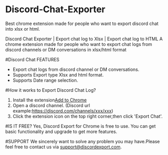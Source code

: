 # Discord-Chat-Exporter
Best chrome extension made for people who want to export discord chat into xlsx or html.

Discord Chat Exporter | Export chat log to Xlsx | Export chat log to HTML
A chrome extension made for people who want to export chat logs from discord channels or DM conversations in xlsx/html format

#Discord Chat FEATURES

- Export chat logs from discord channel or DM conversations.
- Supports Export type Xlsx and html format.
- Supports Date range selection.

#How it works to Export Discord Chat Log?
1. Install the extension[Add to Chrome](https://chromewebstore.google.com/detail/discord-chat-exporter-dis/ldbakgifnnmkmdnjeoakbcgmmbkganab)
2. Open a discord channel. (Discord url example:https://discord.com/channels/xxx/xxx)
3. Click the extension icon on the top right corner,then click 'Export Chat'.

#IS IT FREE?
Yes, Discord Export for Chrome is free to use. You can get basic functionality and upgrade to get more features.

#SUPPORT
We sincerely want to solve any problem you may have.Please feel free to contact us via support@discordexport.com.


